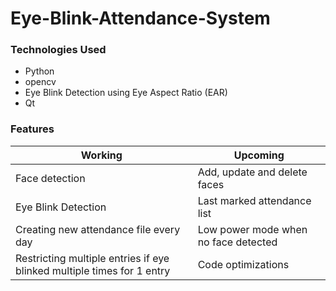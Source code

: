# **Eye-Blink-Attendance-System**

### Technologies Used
* Python
* opencv
* Eye Blink Detection using Eye Aspect Ratio (EAR)
* Qt

### Features
Working     |     Upcoming
----------- | -------------
Face detection | Add, update and delete faces
Eye Blink Detection | Last marked attendance list
Creating new attendance file every day | Low power mode when no face detected
Restricting multiple entries if eye blinked multiple times for 1 entry | Code optimizations
